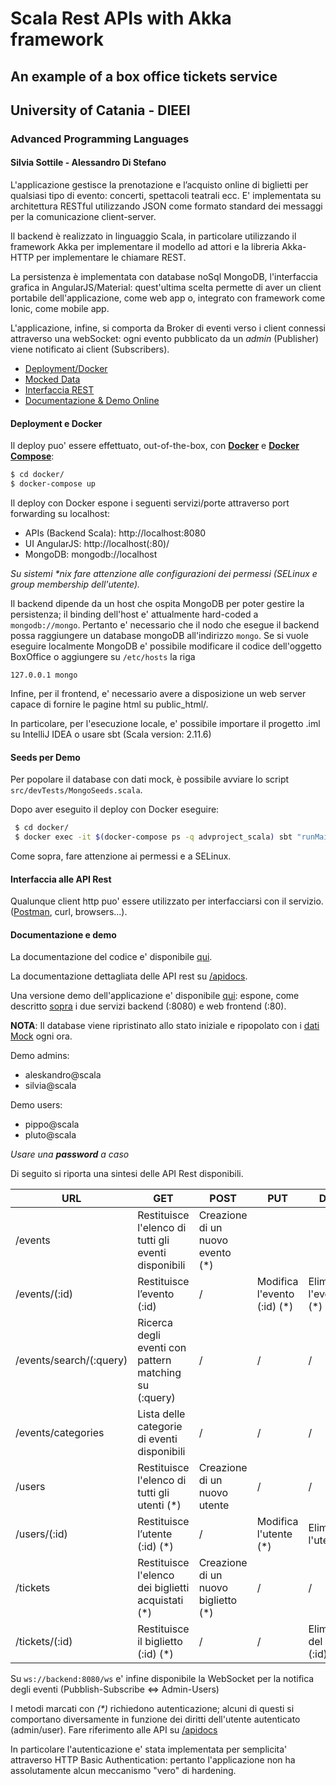 # Scala Rest APIs with Akka framework 
## An example of a box office tickets service
## University of Catania - DIEEI
###  Advanced Programming Languages
#### Silvia Sottile - Alessandro Di Stefano
L'applicazione gestisce la prenotazione e l’acquisto online di biglietti per qualsiasi tipo di evento: concerti, spettacoli teatrali ecc. E' implementata su architettura RESTful utilizzando JSON come formato standard dei messaggi per la comunicazione client-server.

Il backend è realizzato in linguaggio Scala, in particolare utilizzando il framework Akka per implementare il modello ad attori e la libreria Akka-HTTP per implementare le chiamare REST.

La persistenza è implementata con database noSql MongoDB, l'interfaccia grafica in AngularJS/Material: quest'ultima scelta permette di aver un client portabile dell'applicazione, come web app o, integrato con framework come Ionic, come mobile app.

L'applicazione, infine, si comporta da Broker di eventi verso i client connessi attraverso una webSocket: ogni evento pubblicato da un *admin* (Publisher) viene notificato ai client (Subscribers).

- [Deployment/Docker](https://github.com/silviabooks/scala-project#deployment-e-docker)
- [Mocked Data](https://github.com/silviabooks/scala-project#seeds-per-demo)
- [Interfaccia REST](https://github.com/silviabooks/scala-project#interfaccia-alle-api-rest)
- [Documentazione & Demo Online](https://github.com/silviabooks/scala-project#documentazione-e-demo)
#### Deployment e Docker

Il deploy puo' essere effettuato, out-of-the-box, con **[Docker](https://docs.docker.com/docker-for-mac/install/)** e **[Docker Compose](https://docs.docker.com/compose/install/)**:

```bash
$ cd docker/
$ docker-compose up
```

Il deploy con Docker espone i seguenti servizi/porte attraverso port forwarding su localhost:

- APIs (Backend Scala): http://localhost:8080
- UI AngularJS: http://localhost(:80)/
- MongoDB: mongodb://localhost

*Su sistemi \*nix fare attenzione alle configurazioni dei permessi (SELinux e group membership dell'utente).*

Il backend dipende da un host che ospita MongoDB per poter gestire la persistenza; il binding dell'host e' attualmente hard-coded a `mongodb://mongo`. Pertanto e' necessario che il nodo che esegue il backend possa raggiungere un database mongoDB all'indirizzo `mongo`. Se si vuole eseguire localmente MongoDB e' possibile modificare il codice dell'oggetto BoxOffice o aggiungere su `/etc/hosts` la riga

```
127.0.0.1 mongo
```

Infine, per il frontend, e' necessario avere a disposizione un web server capace di fornire le pagine html su public_html/.

In particolare, per l'esecuzione locale, e' possibile importare il progetto .iml su IntelliJ IDEA o usare sbt (Scala version: 2.11.6)

#### Seeds per Demo

Per popolare il database con dati mock, è possibile avviare lo script `src/devTests/MongoSeeds.scala`. 

Dopo aver eseguito il deploy con Docker eseguire:

```bash
 $ cd docker/
 $ docker exec -it $(docker-compose ps -q advproject_scala) sbt "runMain devTests.MongoSeed"
```

Come sopra, fare attenzione ai permessi e a SELinux.

#### Interfaccia alle API Rest

Qualunque client http puo' essere utilizzato per interfacciarsi con il servizio. ([Postman](https://www.getpostman.com/), curl, browsers...).


#### Documentazione e demo

La documentazione del codice e' disponibile [qui](http://silviabooks.github.io/scala-project).

La documentazione dettagliata delle API rest su [/apidocs](https://github.com/silviabooks/scala-project/tree/master/apidocs).

Una versione demo dell'applicazione e' disponibile [qui](http://boxoffice.lucylaika.ovh): espone, come descritto [sopra](deployment-e-docker) i due servizi backend (:8080) e web frontend (:80).

**NOTA**: Il database viene ripristinato allo stato iniziale e ripopolato con i [dati Mock](https://github.com/silviabooks/scala-project#seeds-per-demo) ogni ora.

Demo admins:
- aleskandro@scala
- silvia@scala

Demo users:
- pippo@scala
- pluto@scala

*Usare una **password** a caso*

Di seguito si riporta una sintesi delle API Rest disponibili.

| URL                    |  GET  |  POST  |  PUT  | DELETE |
| ---------------------- | ----- | ------ | ----- | ------ |
| /events                | Restituisce l'elenco di tutti gli eventi disponibili | Creazione di un nuovo evento (*)    | | |
| /events/(:id)          | Restituisce l’evento (:id)     | / | Modifica l'evento (:id) (*) | Elimina l'evento (:id) (*)                                |
| /events/search/(:query)| Ricerca degli eventi con pattern matching su (:query)                              | / | / | / |
| /events/categories     | Lista delle categorie di eventi disponibili                                        | / | / | / |
| /users                 | Restituisce l'elenco di tutti gli utenti (*)             | Creazione di un nuovo utente    | / | / |
| /users/(:id)           | Restituisce l’utente (:id) (*)     | / | Modifica l'utente (*) | Elimina l'utente (:id)                                |
| /tickets               | Restituisce l'elenco dei biglietti acquistati (*)            | Creazione di un nuovo biglietto (*) | / | / |
| /tickets/(:id)         | Restituisce il biglietto (:id) (*) | / | / | Eliminazione del biglietto (:id) (*)                      | 

Su `ws://backend:8080/ws` e' infine disponibile la WebSocket per la notifica degli eventi (Pubblish-Subscribe <=> Admin-Users)

I metodi marcati con *(\*)* richiedono autenticazione; alcuni di questi si comportano diversamente in funzione dei diritti dell'utente autenticato (admin/user). Fare riferimento alle API su  [/apidocs](https://github.com/silviabooks/scala-project/tree/master/apidocs)

In particolare l'autenticazione e' stata implementata per semplicita' attraverso HTTP Basic Authentication: pertanto l'applicazione non ha assolutamente alcun meccanismo "vero" di hardening.
